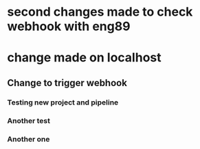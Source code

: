 # second changes made to check webhook with eng89
# change made on localhost 
## Change to trigger webhook
### Testing new project and pipeline
### Another test
### Another one
